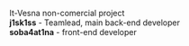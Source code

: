 It-Vesna non-comercial project
</br>**j1sk1ss** - Teamlead, main back-end developer
</br>**soba4at1na** - front-end developer
